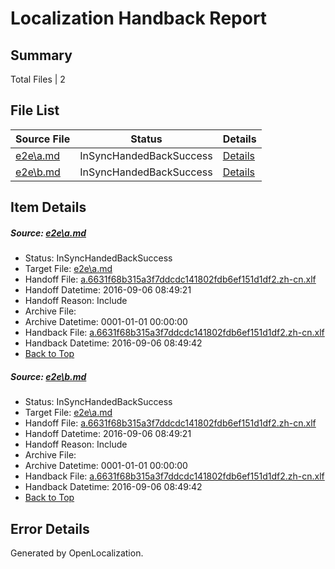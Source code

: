 # <a name='report-top'></a> Localization Handback Report

## Summary
 Total Files | 2

## File List
 Source File | Status | Details 
 ----------- | ------ | ------- 
 [e2e\a.md](https://github.com/OpenLocalizationTestOrg/ol-test0/blob/5bdb6c3b9508e17da294796517176ecc3c505587/e2e/a.md) | InSyncHandedBackSuccess | [Details](#3b48cf146d208beab86fcc46872042d9260edabf1)
 [e2e\b.md](https://github.com/OpenLocalizationTestOrg/ol-test0/blob/5bdb6c3b9508e17da294796517176ecc3c505587/e2e/b.md) | InSyncHandedBackSuccess | [Details](#3b48cf146d208beab86fcc46872042d9260edabf2)

## Item Details
##### <a name='3b48cf146d208beab86fcc46872042d9260edabf1'></a> Source: [e2e\a.md](https://github.com/OpenLocalizationTestOrg/ol-test0/blob/5bdb6c3b9508e17da294796517176ecc3c505587/e2e/a.md)
* Status: InSyncHandedBackSuccess
* Target File: [e2e\a.md](https://github.com/OpenLocalizationTestOrg/ol-test0-zhcn/blob/3a15cdc72a6aa628b355698b0bcd021fec00911f/e2e/a.md)
* Handoff File: [a.6631f68b315a3f7ddcdc141802fdb6ef151d1df2.zh-cn.xlf](https://github.com/OpenLocalizationTestOrg/ol-test0-handoff/blob/8c1f36d6098e8391f8c0bbbf9e230fd0fc17dd5a/ol-handoff/OpenLocalizationTestOrg/ol-test0-zhcn/ci/ht/a.6631f68b315a3f7ddcdc141802fdb6ef151d1df2.zh-cn.xlf)
* Handoff Datetime: 2016-09-06 08:49:21
* Handoff Reason: Include
* Archive File: 
* Archive Datetime: 0001-01-01 00:00:00
* Handback File: [a.6631f68b315a3f7ddcdc141802fdb6ef151d1df2.zh-cn.xlf](https://github.com/OpenLocalizationTestOrg/ol-test0-handback/blob/427394cd5d4b482c6fccc373f318b490aa0c6427/ol-handback/OpenLocalizationTestOrg/ol-test0-zhcn/ci/ht/a.6631f68b315a3f7ddcdc141802fdb6ef151d1df2.zh-cn.xlf)
* Handback Datetime: 2016-09-06 08:49:42
* [Back to Top](#report-top)

##### <a name='3b48cf146d208beab86fcc46872042d9260edabf2'></a> Source: [e2e\b.md](https://github.com/OpenLocalizationTestOrg/ol-test0/blob/5bdb6c3b9508e17da294796517176ecc3c505587/e2e/b.md)
* Status: InSyncHandedBackSuccess
* Target File: [e2e\a.md](https://github.com/OpenLocalizationTestOrg/ol-test0-zhcn/blob/3a15cdc72a6aa628b355698b0bcd021fec00911f/e2e/a.md)
* Handoff File: [a.6631f68b315a3f7ddcdc141802fdb6ef151d1df2.zh-cn.xlf](https://github.com/OpenLocalizationTestOrg/ol-test0-handoff/blob/8c1f36d6098e8391f8c0bbbf9e230fd0fc17dd5a/ol-handoff/OpenLocalizationTestOrg/ol-test0-zhcn/ci/ht/a.6631f68b315a3f7ddcdc141802fdb6ef151d1df2.zh-cn.xlf)
* Handoff Datetime: 2016-09-06 08:49:21
* Handoff Reason: Include
* Archive File: 
* Archive Datetime: 0001-01-01 00:00:00
* Handback File: [a.6631f68b315a3f7ddcdc141802fdb6ef151d1df2.zh-cn.xlf](https://github.com/OpenLocalizationTestOrg/ol-test0-handback/blob/427394cd5d4b482c6fccc373f318b490aa0c6427/ol-handback/OpenLocalizationTestOrg/ol-test0-zhcn/ci/ht/a.6631f68b315a3f7ddcdc141802fdb6ef151d1df2.zh-cn.xlf)
* Handback Datetime: 2016-09-06 08:49:42
* [Back to Top](#report-top)


## Error Details

Generated by OpenLocalization.

